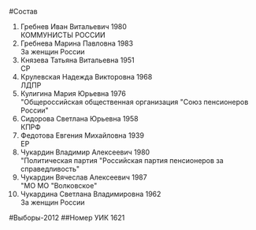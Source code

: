 #Состав
1. Гребнев Иван Витальевич 1980   
    КОММУНИСТЫ РОССИИ
2. Гребнева Марина Павловна 1983   
    За женщин России
3. Князева Татьяна Витальевна 1951   
    СР
4. Крулевская Надежда Викторовна 1968   
    ЛДПР
5. Кулигина Мария Юрьевна 1976   
    "Общероссийская общественная организация "Союз пенсионеров России"
6. Сидорова Светлана Юрьевна 1958   
    КПРФ
7. Федотова Евгения Михайловна 1939   
    ЕР
8. Чукардин Владимир Алексеевич 1980   
    "Политическая партия "Российская партия пенсионеров за справедливость"
9. Чукардин Вячеслав Алексеевич 1987   
    "МО МО "Волковское"
10. Чукардина Светлана Владимировна 1962   
    За женщин России

#Выборы-2012
##Номер УИК
1621